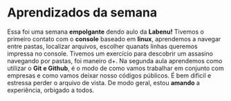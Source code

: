 # Aprendizados da semana
Essa foi uma semana **empolgante** dendo aulo da **Labenu!** Tivemos o primeiro contato com o **console** baseado em **linux**, aprendemos a navegar entre pastas, localizar arquivos, escolher quanats linhas queremos impressa no console. Tivemos um exercício para descobrir um assasino navegando por pastas, foi maneiro d+. Na segunda aula aprendemos como utilizar o **Git e Github**, é o modo de como vamos trabalhar em conjunto com empresas e como vamos deixar nosso códigos públicos. É bem dificil e estressa perder o arquivo de vista. De modo geral, estou **amando** a experiência, orbigado a todos.